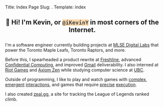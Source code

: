 Title: Index Page
Slug: .
Template: index

<h2 style="text-align: center; padding-bottom: 10px">👋 Hi! I'm Kevin, or <code style="background: rgba(255,217,174,1); color: #444;">@iKevinY</code> in most corners of the Internet.</h2>

I'm a software engineer currently building projects at [MLSE Digital Labs](https://www.mlsedigital.com/) that power the Toronto Maple Leafs, Toronto Raptors, and more.

Before this, I spearheaded a product rewrite at [Freshline](https://freshline.io), advanced [Confidential Computing](https://cloud.google.com/confidential-computing), and improved [Gmail](https://en.wikipedia.org/wiki/Gmail) deliverability. I also interned at [Riot Games](https://www.riotgames.com/) and [Axiom Zen](https://www.axiomzen.com/) while studying computer science at [UBC](https://www.ubc.ca/).

Outside of programming, I like to play and watch games with [complex](https://magic.wizards.com/), [emergent](https://www.leagueoflegends.com/) [interactions](https://teamfighttactics.leagueoflegends.com/), and games that require [precise](https://www.celestegame.com/) [execution](https://en.wikipedia.org/wiki/Super_Smash_Bros._Melee).

I also created [zeal.gg](https://zeal.gg/), a site for tracking the League of Legends ranked climb.
